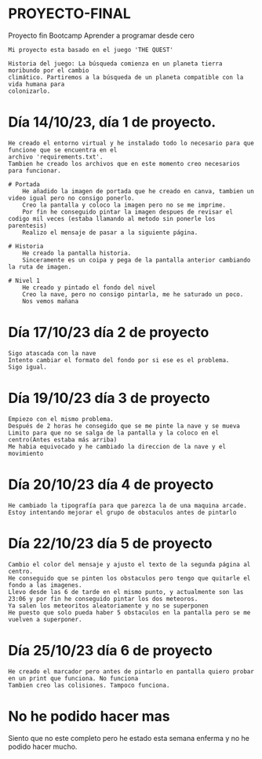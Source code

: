 # PROYECTO-FINAL
Proyecto fin Bootcamp Aprender a programar desde cero

    Mi proyecto esta basado en el juego 'THE QUEST'

    Historia del juego: La búsqueda comienza en un planeta tierra moribundo por el cambio
    climático. Partiremos a la búsqueda de un planeta compatible con la vida humana para
    colonizarlo.

# Día 14/10/23, día 1 de proyecto.
    He creado el entorno virtual y he instalado todo lo necesario para que funcione que se encuentra en el
    archivo 'requirements.txt'. 
    Tambien he creado los archivos que en este momento creo necesarios para funcionar.
    
    # Portada
        He añadido la imagen de portada que he creado en canva, tambien un video igual pero no consigo ponerlo.
        Creo la pantalla y coloco la imagen pero no se me imprime.
        Por fin he conseguido pintar la imagen despues de revisar el codigo mil veces (estaba llamando al metodo sin ponerle los parentesis)
        Realizo el mensaje de pasar a la siguiente página.

    # Historia
        He creado la pantalla historia.
        Sinceramente es un coipa y pega de la pantalla anterior cambiando la ruta de imagen.

    # Nivel 1 
        He creado y pintado el fondo del nivel
        Creo la nave, pero no consigo pintarla, me he saturado un poco.
        Nos vemos mañana


# Día 17/10/23 día 2 de proyecto
    Sigo atascada con la nave 
    Intento cambiar el formato del fondo por si ese es el problema.
    Sigo igual.


# Día 19/10/23 día 3 de proyecto
    Empiezo con el mismo problema.
    Después de 2 horas he consegido que se me pinte la nave y se mueva
    Limito para que no se salga de la pantalla y la coloco en el centro(Antes estaba más arriba)
    Me habia equivocado y he cambiado la direccion de la nave y el movimiento


# Día 20/10/23 día 4 de proyecto
    He cambiado la tipografía para que parezca la de una maquina arcade.
    Estoy intentando mejorar el grupo de obstaculos antes de pintarlo

# Día 22/10/23 día 5 de proyecto
    Cambio el color del mensaje y ajusto el texto de la segunda página al centro.
    He conseguido que se pinten los obstaculos pero tengo que quitarle el fondo a las imagenes.
    Llevo desde las 6 de tarde en el mismo punto, y actualmente son las 23:06 y por fin he conseguido pintar los dos meteoros.
    Ya salen los meteoritos aleatoriamente y no se superponen
    He puesto que solo pueda haber 5 obstaculos en la pantalla pero se me vuelven a superponer.

# Día 25/10/23 día 6 de proyecto
    He creado el marcador pero antes de pintarlo en pantalla quiero probar en un print que funciona. No funciona
    Tambien creo las colisiones. Tampoco funciona.





# No he podido hacer mas
Siento que no este completo pero he estado esta semana enferma y no he podido hacer mucho. 